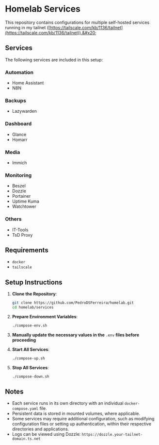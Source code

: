 # Homelab Services

This repository contains configurations for multiple self-hosted services running in my tailnet ([https://tailscale.com/kb/1136/tailnet](https://tailscale.com/kb/1136/tailnet)).&#x20;

## Services

The following services are included in this setup:

### Automation

- Home Assistant
- N8N

### Backups

- Lazywarden

### Dashboard

- Glance
- Homarr

### Media

- Immich

### Monitoring

- Beszel
- Dozzle
- Portainer
- Uptime Kuma
- Watchtower

### Others

- IT-Tools
- TsD Proxy

## Requirements

- `docker`
- `tailscale`

## Setup Instructions

1. **Clone the Repository**:

   ```sh
   git clone https://github.com/PedroDSFerreira/homelab.git
   cd homelab/services
   ```

2. **Prepare Environment Variables**:

   ```sh
   ./compose-env.sh
   ```

3. **Manually update the necessary values in the** `.env` **files before proceeding**

4. **Start All Services**:

   ```sh
   ./compose-up.sh
   ```

5. **Stop All Services**:

   ```sh
   ./compose-down.sh
   ```

## Notes

- Each service runs in its own directory with an individual `docker-compose.yaml` file.
- Persistent data is stored in mounted volumes, where applicable.
- Some services may require additional configuration, such as modifying configuration files or setting up authentication, within their respective directories and applications.
- Logs can be viewed using Dozzle: `https://dozzle.your-tailnet-domain.ts.net`
